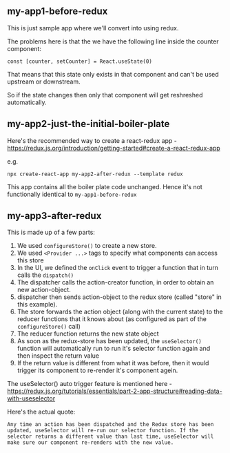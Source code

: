 ## my-app1-before-redux
This is just sample app where we'll convert into using redux. 

The problems here is that the we have the following line inside the counter component:


```
const [counter, setCounter] = React.useState(0)
```

That means that this state only exists in that component and can't be used upstream or downstream. 

So if the state changes then only that component will get reshreshed automatically. 




## my-app2-just-the-initial-boiler-plate


Here's the recommended way to create a react-redux app - https://redux.js.org/introduction/getting-started#create-a-react-redux-app

e.g.

```angular2html
npx create-react-app my-app2-after-redux --template redux
```

This app contains all the boiler plate code unchanged. Hence it's not functionally identical to `my-app1-before-redux`



## my-app3-after-redux

This is made up of a few parts:

1. We used `configureStore()` to create a new store. 
2. We used `<Provider ...>` tags to specify what components can access this store
3. In the UI, we defined the `onClick` event to trigger a function that in turn calls the `dispatch()`
4. The dispatcher calls the action-creator function, in order to obtain an new action-object. 
5. dispatcher then sends action-object to the redux store (called "store" in this example). 
6. The store forwards the action object (along with the current state) to the reducer functions that it knows 
about (as configured as part of the `configureStore()` call)
7. The reducer function returns the new state object
8. As soon as the redux-store has been updated, the `useSelector()` function will automatically run to run it's selector function again and then inspect the return value
9. If the return value is different from what it was before, then it would trigger its component to re-render it's component agein.

The useSelector() auto trigger feature is mentioned here - https://redux.js.org/tutorials/essentials/part-2-app-structure#reading-data-with-useselector

Here's the actual quote:

```angular2html
Any time an action has been dispatched and the Redux store has been updated, useSelector will re-run our selector function. If the selector returns a different value than last time, useSelector will make sure our component re-renders with the new value.
```




